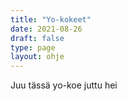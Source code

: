 ```yaml
---
title: "Yo-kokeet"
date: 2021-08-26
draft: false
type: page
layout: ohje
---
```


Juu tässä yo-koe juttu hei 
